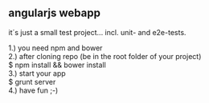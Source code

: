 angularjs webapp
----------------------  

it´s just a small test project... incl. unit- and e2e-tests. 

1.) you need npm and bower  
2.) after cloning repo (be in the root folder of your project)  
    $ npm install && bower install  
3.) start your app  
	$ grunt server  
4.) have fun ;-)

